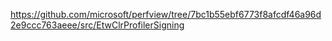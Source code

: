https://github.com/microsoft/perfview/tree/7bc1b55ebf6773f8afcdf46a96d2e9ccc763aeee/src/EtwClrProfilerSigning
